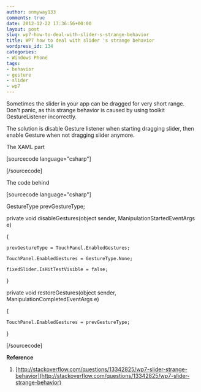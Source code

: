 ```yaml
---
author: onmyway133
comments: true
date: 2012-12-22 17:36:56+00:00
layout: post
slug: wp7-how-to-deal-with-slider-s-strange-behavior
title: WP7 how to deal with slider 's strange behavior
wordpress_id: 134
categories:
- Windows Phone
tags:
- behavior
- gesture
- slider
- wp7
---
```


Sometimes the slider in your   app can be dragged for very short range. Don't panic, as this strange behavior is caused by using toolkit GestureListener incorrectly.




The solution is disable Gesture listener when starting dragging slider, then enable Gesture when not dragging slider anymore.




The XAML part




[sourcecode language="csharp"]  

<Slider Height="84" Name="fixedSlider" ManipulationStarted="disableGestures" ManipulationCompleted="restoreGestures" />  

[/sourcecode]




The code behind




[sourcecode language="csharp"]  

GestureType prevGestureType;  

private void disableGestures(object sender, ManipulationStartedEventArgs e)  

{  

    prevGestureType = TouchPanel.EnabledGestures;  

    TouchPanel.EnabledGestures = GestureType.None;  

    fixedSlider.IsHitTestVisible = false;  

}




private void restoreGestures(object sender, ManipulationCompletedEventArgs e)  

{  

    TouchPanel.EnabledGestures = prevGestureType;  

}  

[/sourcecode]




**Reference**  

1. [http://stackoverflow.com/questions/13342825/wp7-slider-strange-behavior](http://stackoverflow.com/questions/13342825/wp7-slider-strange-behavior)
